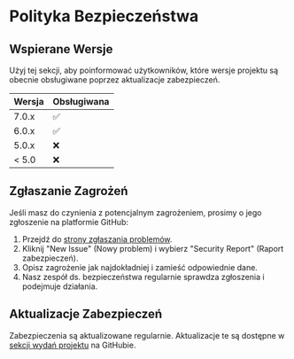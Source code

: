 # Polityka Bezpieczeństwa

## Wspierane Wersje

Użyj tej sekcji, aby poinformować użytkowników, które wersje projektu są obecnie obsługiwane poprzez aktualizacje zabezpieczeń.

| Wersja  | Obsługiwana        |
| ------- | ------------------ |
| 7.0.x   | :white_check_mark: |
| 6.0.x   | :white_check_mark: |
| 5.0.x   | :x:                | 
| < 5.0   | :x:                |

## Zgłaszanie Zagrożeń

Jeśli masz do czynienia z potencjalnym zagrożeniem, prosimy o jego zgłoszenie na platformie GitHub:

1. Przejdź do [strony zgłaszania problemów](https://github.com/KospiPL/ProcessPulse/issues).
2. Kliknij "New Issue" (Nowy problem) i wybierz "Security Report" (Raport zabezpieczeń).
3. Opisz zagrożenie jak najdokładniej i zamieść odpowiednie dane.
4. Nasz zespół ds. bezpieczeństwa regularnie sprawdza zgłoszenia i podejmuje działania.

## Aktualizacje Zabezpieczeń

Zabezpieczenia są aktualizowane regularnie. Aktualizacje te są dostępne w [sekcji wydań projektu](https://github.com/KospiPL/ProcessPulse/releases) na GitHubie.


